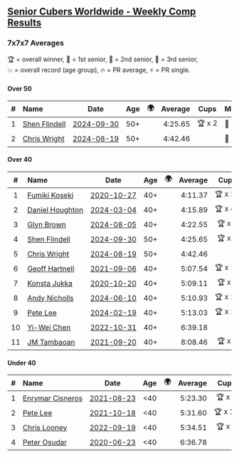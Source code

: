 <style>table {white-space: nowrap;}</style>
<link rel="stylesheet" type="text/css" href="/scw-comp/css/flags.css" />

## [Senior Cubers Worldwide - Weekly Comp Results](/scw-comp/results/)
### 7x7x7 Averages

<span style="white-space: nowrap;">🏆 = overall winner</span>, <span style="white-space: nowrap;">🥇 = 1st senior</span>, <span style="white-space: nowrap;">🥈 = 2nd senior</span>, <span style="white-space: nowrap;">🥉 = 3rd senior</span>, <span style="white-space: nowrap;">💥 = overall record (age group)</span>, <span style="white-space: nowrap;">🔥 = PR average</span>, <span style="white-space: nowrap;">⚡ = PR single</span>.

#### Over 50

| # | Name | Date | Age | 🌍 | Average | Cups | Medals | Achievements | Video |
| :--: | :-- | :--: | :--: | :--: | --: | :--: | :-- | :-- | :-- |
| 1 | [Shen Flindell](../../persons/shen_flindell/777.md) | [2024-09-30](../../results/2024-09-30/777.md) | 50+ | <i class="flag flag-AU" /> | 4:25.65 | 🏆 x 2 | 🥇 x 2, 🥈 x 4, 🥉 x 2 | 💥 x 4, 🔥 x 4, ⚡ x 3 | [Desktop](https://www.facebook.com/745394767/videos/1993203487792438) / [Mobile](https://m.facebook.com/745394767/videos/1993203487792438) |
| 2 | [Chris Wright](../../persons/chris_wright/777.md) | [2024-08-19](../../results/2024-08-19/777.md) | 50+ | <i class="flag flag-GB" /> | 4:42.46 |  | 🥈 x 5, 🥉 x 4 | 💥 x 7, 🔥 x 6, ⚡ x 6 | [Desktop](https://www.facebook.com/events/969856414942868/permalink/973640654564444) / [Mobile](https://m.facebook.com/events/969856414942868?view=permalink&id=973640654564444) |

#### Over 40

| # | Name | Date | Age | 🌍 | Average | Cups | Medals | Achievements | Video |
| :--: | :-- | :--: | :--: | :--: | --: | :--: | :-- | :-- | :-- |
| 1 | [Fumiki Koseki](../../persons/fumiki_koseki/777.md) | [2020-10-27](../../results/2020-10-27/777.md) | 40+ | <i class="flag flag-JP" /> | 4:11.37 | 🏆 x 25 | 🥇 x 25 | 💥 x 6, 🔥 x 3, ⚡ x 5 | [Desktop](https://www.facebook.com/events/1621959871298390/permalink/1626210474206663) / [Mobile](https://m.facebook.com/events/1621959871298390?view=permalink&id=1626210474206663) |
| 2 | [Daniel Houghton](../../persons/daniel_houghton/777.md) | [2024-03-04](../../results/2024-03-04/777.md) | 40+ | <i class="flag flag-CH" /> | 4:15.89 | 🏆 x 42 | 🥇 x 44, 🥈 x 5, 🥉 x 2 | 💥 x 1, 🔥 x 14, ⚡ x 10 | [Desktop](https://www.facebook.com/events/3564311457163699/permalink/3569233230004855) / [Mobile](https://m.facebook.com/events/3564311457163699?view=permalink&id=3569233230004855) |
| 3 | [Glyn Brown](../../persons/glyn_brown/777.md) | [2024-08-05](../../results/2024-08-05/777.md) | 40+ | <i class="flag flag-GB" /> | 4:22.55 | 🏆 x 5 | 🥇 x 7, 🥈 x 16, 🥉 x 3 | 🔥 x 11, ⚡ x 9 | [Desktop](https://www.facebook.com/events/843031524469348/permalink/845871290852038) / [Mobile](https://m.facebook.com/events/843031524469348?view=permalink&id=845871290852038) |
| 4 | [Shen Flindell](../../persons/shen_flindell/777.md) | [2024-09-30](../../results/2024-09-30/777.md) | 50+ | <i class="flag flag-AU" /> | 4:25.65 | 🏆 x 2 | 🥇 x 2, 🥈 x 4, 🥉 x 2 | 💥 x 4, 🔥 x 4, ⚡ x 3 | [Desktop](https://www.facebook.com/745394767/videos/1993203487792438) / [Mobile](https://m.facebook.com/745394767/videos/1993203487792438) |
| 5 | [Chris Wright](../../persons/chris_wright/777.md) | [2024-08-19](../../results/2024-08-19/777.md) | 50+ | <i class="flag flag-GB" /> | 4:42.46 |  | 🥈 x 5, 🥉 x 4 | 💥 x 7, 🔥 x 6, ⚡ x 6 | [Desktop](https://www.facebook.com/events/969856414942868/permalink/973640654564444) / [Mobile](https://m.facebook.com/events/969856414942868?view=permalink&id=973640654564444) |
| 6 | [Geoff Hartnell](../../persons/geoff_hartnell/777.md) | [2021-09-06](../../results/2021-09-06/777.md) | 40+ | <i class="flag flag-GB" /> | 5:07.54 | 🏆 x 18 | 🥇 x 20, 🥈 x 28 | 🔥 x 8, ⚡ x 7 | [Desktop](https://www.facebook.com/events/899313470960376/permalink/900960417462348) / [Mobile](https://m.facebook.com/events/899313470960376?view=permalink&id=900960417462348) |
| 7 | [Konsta Jukka](../../persons/konsta_jukka/777.md) | [2020-10-20](../../results/2020-10-20/777.md) | 40+ | <i class="flag flag-FI" /> | 5:09.11 | 🏆 x 3 | 🥇 x 3, 🥈 x 6, 🥉 x 1 | 🔥 x 4, ⚡ x 5 | [Desktop](https://www.facebook.com/events/758279974902955/permalink/762043601193259) / [Mobile](https://m.facebook.com/events/758279974902955?view=permalink&id=762043601193259) |
| 8 | [Andy Nicholls](../../persons/andy_nicholls/777.md) | [2024-06-10](../../results/2024-06-10/777.md) | 40+ | <i class="flag flag-GB" /> | 5:10.93 | 🏆 x 12 | 🥇 x 12, 🥈 x 1, 🥉 x 1 | 💥 x 1, 🔥 x 2, ⚡ x 2 | [Desktop](https://www.facebook.com/events/804039971828225/permalink/804472681784954) / [Mobile](https://m.facebook.com/events/804039971828225?view=permalink&id=804472681784954) |
| 9 | [Pete Lee](../../persons/pete_lee/777.md) | [2024-02-19](../../results/2024-02-19/777.md) | 40+ | <i class="flag flag-GB" /> | 5:13.03 | 🏆 x 15 | 🥈 x 1, 🥉 x 2 | 🔥 x 13, ⚡ x 21 | [Desktop](https://www.facebook.com/events/937364477878870/permalink/944352010513450) / [Mobile](https://m.facebook.com/events/937364477878870?view=permalink&id=944352010513450) |
| 10 | [Yi-Wei Chen](../../persons/yi_wei_chen/777.md) | [2022-10-31](../../results/2022-10-31/777.md) | 40+ | <i class="flag flag-TW" /> | 6:39.18 |  | 🥇 x 1, 🥈 x 1, 🥉 x 1 | 🔥 x 1, ⚡ x 3 | [Desktop](https://www.facebook.com/events/635474734791505/permalink/638569154482063) / [Mobile](https://m.facebook.com/events/635474734791505?view=permalink&id=638569154482063) |
| 11 | [JM Tambaoan](../../persons/jm_tambaoan/777.md) | [2021-09-20](../../results/2021-09-20/777.md) | 40+ | <i class="flag flag-PH" /> | 8:08.46 | 🏆 x 3 | 🥇 x 4, 🥈 x 11, 🥉 x 2 | 🔥 x 4, ⚡ x 6 | [Desktop](https://www.facebook.com/events/4223726381008841/permalink/4268163019898510) / [Mobile](https://m.facebook.com/events/4223726381008841?view=permalink&id=4268163019898510) |

#### Under 40

| # | Name | Date | Age | 🌍 | Average | Cups | Medals | Achievements | Video |
| :--: | :-- | :--: | :--: | :--: | --: | :--: | :-- | :-- | :-- |
| 1 | [Enrymar Cisneros](../../persons/enrymar_cisneros/777.md) | [2021-08-23](../../results/2021-08-23/777.md) | <40 | <i class="flag flag-VE" /> | 5:23.30 | 🏆 x 2 |  | 🔥 x 7, ⚡ x 7 | [Desktop](https://www.facebook.com/events/1108693076205590/permalink/1117084018699829) / [Mobile](https://m.facebook.com/events/1108693076205590?view=permalink&id=1117084018699829) |
| 2 | [Pete Lee](../../persons/pete_lee/777.md) | [2021-10-18](../../results/2021-10-18/777.md) | <40 | <i class="flag flag-GB" /> | 5:31.60 | 🏆 x 15 | 🥈 x 1, 🥉 x 2 | 🔥 x 13, ⚡ x 21 | [Desktop](https://www.facebook.com/events/917344582209340/permalink/922171375059994) / [Mobile](https://m.facebook.com/events/917344582209340?view=permalink&id=922171375059994) |
| 3 | [Chris Looney](../../persons/chris_looney/777.md) | [2022-09-19](../../results/2022-09-19/777.md) | <40 | <i class="flag flag-US" /> | 5:34.51 | 🏆 x 5 |  | 🔥 x 3, ⚡ x 5 | [Desktop](https://www.facebook.com/chris.looney/videos/656948989089042) / [Mobile](https://m.facebook.com/chris.looney/videos/656948989089042) |
| 4 | [Peter Osudar](../../persons/peter_osudar/777.md) | [2020-06-23](../../results/2020-06-23/777.md) | <40 | <i class="flag flag-CA" /> | 6:36.78 |  |  | 🔥 x 1, ⚡ x 1 | [Desktop](https://www.facebook.com/events/268636114456043/permalink/276983293621325) / [Mobile](https://m.facebook.com/events/268636114456043?view=permalink&id=276983293621325) |


<!-- Global site tag (gtag.js) - Google Analytics -->
<script async src="https://www.googletagmanager.com/gtag/js?id=UA-86348435-3"></script>
<script>window.dataLayer = window.dataLayer || []; function gtag() {dataLayer.push(arguments);} gtag('js', new Date()); gtag('config', 'UA-86348435-3');</script>
